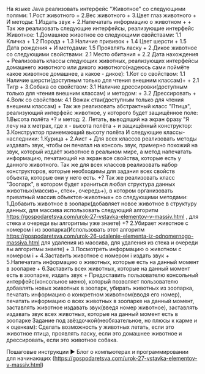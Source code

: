 На языке Java реализовать интерфейс "Животное" со следующими полями:
1.Рост животного    +
2.Вес животного     +
3.Цвет глаз животного   +
И методы:
1.Издать звук   +
2.Напечатать информацию о животном  +   +
Так же реализовать следующие интерфейсы, реализующие интерфейс Животное:
1.Домашнее животное со следующими свойствами:
1.1 Кличка  +
1.2 Порода  +
1.3 Наличие прививок    +
1.4 Цвет шерсти +
1.5 Дата рождения   +
И методами:
1.5 Проявлять ласку +
2.Дикое животное со следующими свойствами:
2.1 Место обитания  +
2.2 Дата нахождения +
Реализовать классы следующих животных, реализующих интерфейсы домашнего животного или дикого животного(надеюсь сами поймёте какое животное домашнее, а какое - дикое):
1.Кот со свойством:
1.1 Наличие шерсти(доступным только для чтения внешним классам)+ +
2.1 Тигр        +
3.Собака со свойством:
3.1 Наличие дрессировки(доступным только для чтения внешним классам)
и методом:  +
3.2 Дрессировать    +
4.Волк со свойством:
4.1 Вожак стаи(доступным только для чтения внешним классам) +
Так же реализовать абстрактный класс "Птица", реализующий интерфейс животное, у которого будет защищённое поле:
1.Высота полёта +?
и метод:
2. Летать, выводящий на экран фразу "Я лечу на x метрах, где x - высота полёта  +
и защищённый конструктор:
3.Конструктор принемающий высоту полёта
И следующие классы-наследники:
1.Курица    +
2.Аист  +
Для всех классов реализовать методы издавать звук, чтобы он печатал на консоль звук, примерно похожий на звук, который издаёт животное в реальном мире, а метод напечатать информацию, печатающий на экран все свойства, которые есть у данного животного. Так же для всех классов реализовать набор конструкторов, которые необходимы для задания всех свойств объекта, которые они у него есть.   +?
Так же реализовать класс "Зоопарк", в котором будет храниться любая структура данных животных(массив+, стек+, очередь+), в котором организовать приватный массив объектов-животных+ со следующими методами:
1.Добавить животное в зоопарк(добавляет новое животное в структуру данных, для массива использовать следующий алгоритм https://gospodaretsva.com/urok-27-vstavka-elementov-v-massiv.html , для стека и очереди вы алгоритмы уже знаете) +? 
2.Убирает животное с номером i из зоопарка(Использовать этот алгоритм https://gospodaretsva.com/urok-26-udalenie-elementa-iz-odnomernogo-massiva.html для удаления из массива, для удаления из стека и очереди вы алгоритмы знаете) +
3.Посмотреть информацию о животном с номером i  +
4.Заставить животное с номером i издать звук    +
5.Напечатать информацию о животных, которые есть на данный момент в зоопарке    +
6.Заставить всех животных, которые на данный момент есть в зоопарке, издать звук    +
Предоставить пользователю консольный интерфейс(консольное меню), который позволяет пользователю добавлять новых животных в зоопарк, убирать животных из зоопарка, печатать информацию о конкретном животном(вводя его номер), печатать информацию о всех животных в зоопарке на данный момент, заставлять животное издавать звук(введя номер животное), заставлять издавать звук всех животных, которые на данный момент есть в зоопарке
Задание под звёздочкой(необязательное, но плюсы к карме и к оценкам): Сделать возможность у животных летать, если это животное птица, проявлять ласку, если это домашнее животное и дрессировать, если это животное собака.

Пошаговые инструкции ► Блог о компьютерах и программировании для начинающих (https://gospodaretsva.com/urok-27-vstavka-elementov-v-massiv.html)